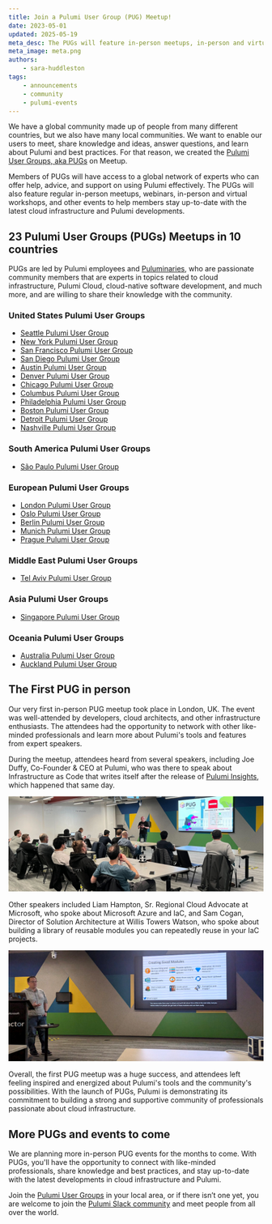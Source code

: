 ```yaml
---
title: Join a Pulumi User Group (PUG) Meetup!
date: 2023-05-01
updated: 2025-05-19
meta_desc: The PUGs will feature in-person meetups, in-person and virtual workshops, and other events to help members stay up-to-date with the latest developments.
meta_image: meta.png
authors:
    - sara-huddleston
tags:
    - announcements
    - community
    - pulumi-events
---
```


We have a global community made up of people from many different countries, but we also have many local communities. We want to enable our users to meet, share knowledge and ideas, answer questions, and learn about Pulumi and best practices. For that reason, we created the [Pulumi User Groups, aka PUGs](https://www.meetup.com/pro/pugs) on Meetup.

Members of PUGs will have access to a global network of experts who can offer help, advice, and support on using Pulumi effectively. The PUGs will also feature regular in-person meetups, webinars, in-person and virtual workshops, and other events to help members stay up-to-date with the latest cloud infrastructure and Pulumi developments.

## 23 Pulumi User Groups (PUGs) Meetups in 10 countries

PUGs are led by Pulumi employees and [Puluminaries](/community/puluminaries/), who are passionate community members that are experts in topics related to cloud infrastructure, Pulumi Cloud, cloud-native software development, and much more, and are willing to share their knowledge with the community.

### United States Pulumi User Groups

* [Seattle Pulumi User Group](https://www.meetup.com/pulumi-seattle/)
* [New York Pulumi User Group](https://www.meetup.com/new-york-pulumi-user-group/)
* [San Francisco Pulumi User Group](https://www.meetup.com/san-francisco-pulumi-user-group/)
* [San Diego Pulumi User Group](https://www.meetup.com/san-diego-pulumi-user-group/)
* [Austin Pulumi User Group](https://www.meetup.com/austin-pulumi-user-group/)
* [Denver Pulumi User Group](https://www.meetup.com/denver-pulumi-user-group/)
* [Chicago Pulumi User Group](https://www.meetup.com/chicago-pulumi-user-group/)
* [Columbus Pulumi User Group](https://www.meetup.com/columbus-pulumi-user-group/)
* [Philadelphia Pulumi User Group](https://www.meetup.com/philadelphia-pulumi-user-group/)
* [Boston Pulumi User Group](https://www.meetup.com/boston-pulumi-user-group)
* [Detroit Pulumi User Group](https://www.meetup.com/detroit-pulumi-user-group)
* [Nashville Pulumi User Group](https://www.meetup.com/nashville-pulumi-user-group)

### South America Pulumi User Groups

* [São Paulo Pulumi User Group](https://www.meetup.com/sao-paulo-pulumi-user-group)

### European Pulumi User Groups

* [London Pulumi User Group](https://www.meetup.com/london-pulumi-user-group/)
* [Oslo Pulumi User Group](https://www.meetup.com/oslo-pulumi-user-group/)
* [Berlin Pulumi User Group](https://www.meetup.com/berlin-pulumi-user-group/)
* [Munich Pulumi User Group](https://www.meetup.com/munich-pulumi-user-group/)
* [Prague Pulumi User Group](https://www.meetup.com/prague-pulumi-user-group/)

### Middle East Pulumi User Groups

* [Tel Aviv Pulumi User Group](https://www.meetup.com/tel-aviv-pulumi-user-group/)

### Asia Pulumi User Groups

* [Singapore Pulumi User Group](https://www.meetup.com/singapore-pulumi-user-group/)

### Oceania Pulumi User Groups

* [Australia Pulumi User Group](https://www.meetup.com/australia-pulumi-user-group/)
* [Auckland Pulumi User Group](https://www.meetup.com/auckland-pulumi-user-group/)

## The First PUG in person

Our very first in-person PUG meetup took place in London, UK. The event was well-attended by developers, cloud architects, and other infrastructure enthusiasts. The attendees had the opportunity to network with other like-minded professionals and learn more about Pulumi's tools and features from expert speakers.

During the meetup, attendees heard from several speakers, including Joe Duffy, Co-Founder & CEO at Pulumi, who was there to speak about Infrastructure as Code that writes itself after the release of [Pulumi Insights](/blog/pulumi-insights/), which happened that same day.

![Photo of Pulumi CEO Joe Duffy speaking at a Pulumi User Group (PUG) in London, UK](./pulumi-user-group-pug-london-joe-duffy.png)

Other speakers included Liam Hampton, Sr. Regional Cloud Advocate at Microsoft, who spoke about Microsoft Azure and IaC, and Sam Cogan, Director of Solution Architecture at Willis Towers Watson, who spoke about building a library of reusable modules you can repeatedly reuse in your IaC projects.

![Photo of Sam Cogan speaking at a Pulumi User Group (PUG) in London, UK](./pulumi-user-group-pug-london-sam-cogan.png)

Overall, the first PUG meetup was a huge success, and attendees left feeling inspired and energized about Pulumi's tools and the community's possibilities. With the launch of PUGs, Pulumi is demonstrating its commitment to building a strong and supportive community of professionals passionate about cloud infrastructure.

## More PUGs and events to come

We are planning more in-person PUG events for the months to come. With PUGs, you'll have the opportunity to connect with like-minded professionals, share knowledge and best practices, and stay up-to-date with the latest developments in cloud infrastructure and Pulumi.

Join the [Pulumi User Groups](https://www.meetup.com/pro/pugs) in your local area, or if there isn’t one yet, you are welcome to join the [Pulumi Slack community](https://slack.pulumi.com/) and meet people from all over the world.
